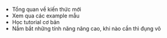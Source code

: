 - Tổng quan về kiến thức mới
- Xem qua các example mẫu
- Học tutorial cơ bản
- Nắm bắt những tính năng nâng cao, khi nào cần thì đụng vô